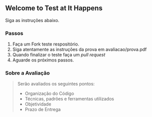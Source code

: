 ## Welcome to Test at It Happens
Siga as instruções abaixo.

### Passos

1. Faça um Fork teste respositório.
2. Siga atentamente as instruções da prova em avaliacao/prova.pdf
3. Quando finalizar o teste faça um *pull request*
4. Aguarde os próximos passos.

### Sobre a Avaliação

> Serão avaliados os seguintes pontos:
>
> * Organização do Código
> * Técnicas, padrões e ferramentas utilizados
> * Objetividade
> * Prazo de Entrega
